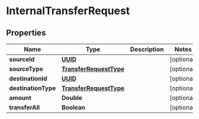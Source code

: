 # InternalTransferRequest

## Properties
Name | Type | Description | Notes
------------ | ------------- | ------------- | -------------
**sourceId** | [**UUID**](UUID.md) |  |  [optional]
**sourceType** | [**TransferRequestType**](TransferRequestType.md) |  |  [optional]
**destinationId** | [**UUID**](UUID.md) |  |  [optional]
**destinationType** | [**TransferRequestType**](TransferRequestType.md) |  |  [optional]
**amount** | **Double** |  |  [optional]
**transferAll** | **Boolean** |  |  [optional]
